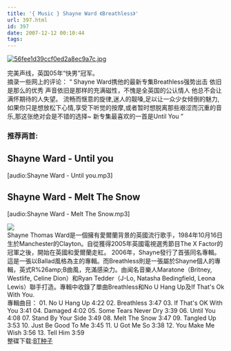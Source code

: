 ```yaml
---
title: '{ Music } Shayne Ward 《Breathless》'
url: 397.html
id: 397
date: 2007-12-12 00:10:44
tags:
---
```


[](http://cai13.info/blog_pic/2007/12/56fee1d39ccf0ed2a8ec9a7c.jpg "56fee1d39ccf0ed2a8ec9a7c.jpg")[![56fee1d39ccf0ed2a8ec9a7c.jpg](http://cai13.info/blog_pic/2007/12/56fee1d39ccf0ed2a8ec9a7c.jpg)](http://cai13.info/blog_pic/2007/12/56fee1d39ccf0ed2a8ec9a7c.jpg "56fee1d39ccf0ed2a8ec9a7c.jpg")

完美声线，英国05年“快男”冠军。  
摘录一些网上的评论： “ Shayne Ward携他的最新专集Breathless强势出击 依旧是那么的优秀 声音依旧是那样的充满磁性，不愧是全英国的公认情人 他总不会让满怀期待的人失望。 流畅而惬意的旋律,迷人的靓嗓,足以让一众少女倾倒的魅力,如果你只是想放松下心情,享受下听觉的按摩,或者暂时想脱离那些艰涩而沉重的音乐,那这张<Breathless>绝对会是不错的选择~ 新专集最喜欢的一首是Until You ”  

### 推荐两首:

  

Shayne Ward - Until you
-----------------------

\[audio:Shayne Ward - Until you.mp3\]

Shayne Ward - Melt The Snow
---------------------------

\[audio:Shayne Ward - Melt The Snow.mp3\]  
  
![](http://photo9.hexun.com/p/2007/1009/135517/b_0FDA4C9309223712EEC849B8309AE8F0.jpg)  
Shayne Thomas Ward是一個擁有愛爾蘭背景的英國流行歌手，1984年10月16日生於Manchester的Clayton。自從獲得2005年英國電視選秀節目The X Factor的冠軍之後，開始在英國和愛爾蘭走紅。 2006年，Shayne發行了首張同名專輯。這是一張以Ballad風格為主的專輯。而Breathless則是一張屬於Shayne個人的專輯，英式R%26amp;B曲風，充滿感染力。由闻名音樂人Maratone（Britney, Westlife, Celine Dion）和Ryan Tedder（J-Lo, Natasha Bedingfield, Leona Lewis）聯手打造。專輯中收錄了單曲Breathless和No U Hang Up及If That's Ok With You.  
專輯曲目： 01\. No U Hang Up 4:22 02. Breathless 3:47 03. If That's OK With You 3:41 04. Damaged 4:02 05. Some Tears Never Dry 3:39 06. Until You 4:08 07. Stand By Your Side 3:49 08. Melt The Snow 3:47 09. Tangled Up 3:53 10. Just Be Good To Me 3:45 11. U Got Me So 3:38 12. You Make Me Wish 3:56 13. Tell Him 3:59  
整碟下载:[BT种子](http://down.ep8.net/2007/11/27/18474557310.torrent)